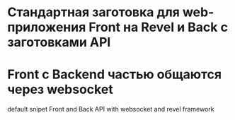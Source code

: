 # Стандартная заготовка для web-приложения Front на Revel и Back c заготовками API 
# Front с Backend частью общаются через websocket

default snipet Front and Back API with websocket and revel framework
